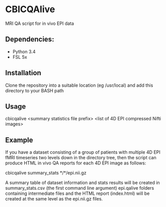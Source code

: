 # CBICQAlive
MRI QA script for in vivo EPI data

## Dependencies:
* Python 3.4
* FSL 5x

## Installation

Clone the repository into a suitable location (eg /usr/local) and add this directory to your BASH path

## Usage

cbicqalive \<summary statistics file prefix\> \<list of 4D EPI compressed Nifti images\>

## Example

If you have a dataset consisting of a group of patients with multiple 4D EPI fMRI timeseries two levels down in the directory tree, then the script can produce HTML in vivo QA reports for each 4D EPI image as follows:

cbicqalive summary_stats \*\/\*\/epi.nii.gz

A summary table of dataset information and stats results will be created in summary_stats.csv (the first command line argument)
epi.qalive folders containing intermediate files and the HTML report (index.html) will be created at the same level as the epi.nii.gz files.
